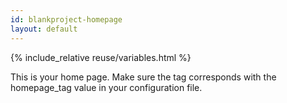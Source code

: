 ```yaml
---
id: blankproject-homepage
layout: default
---
```

{% include_relative reuse/variables.html %}

This is your home page. Make sure the tag corresponds with the homepage_tag value in your configuration file.





















